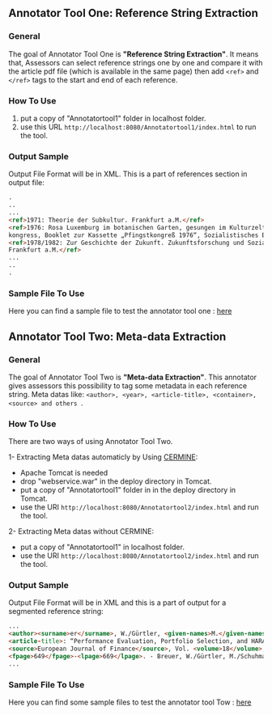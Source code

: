 ## Annotator Tool One: Reference String Extraction
### General
The goal of Annotator Tool One is **"Reference String Extraction"**. 
It means that, Assessors can select reference strings one by one and 
compare it with the article pdf file (which is available in the same page) 
then add ```<ref>``` and ```</ref>``` tags to the start and end of each reference.

### How To Use
1. put a copy of "Annotatortool1" folder in localhost folder. 
2. use this URL ```http://localhost:8080/Annotatortool1/index.html``` to run the tool.

### Output Sample
Output File Format will be in XML. This is a part of references section in output file:
```html
.
..
...
<ref>1971: Theorie der Subkultur. Frankfurt a.M.</ref>
<ref>1976: Rosa Luxemburg im botanischen Garten, gesungen im Kulturzelt aufdem Pfingst­
kongress, Booklet zur Kassette „Pfingstkongreß 1976“, Sozialistisches Bürol985</ref>
<ref>1978/1982: Zur Geschichte der Zukunft. Zukunftsforschung und Sozialismus, Band 1.
Frankfurt a.M.</ref>
...
..
.
```
### Sample File To Use
Here you can find a sample file to test the annotator tool one : [here](https://github.com/exciteproject/Annotator_tool/blob/master/TestFiles/anno1)

## Annotator Tool Two: Meta-data Extraction
### General
The goal of Annotator Tool Two is **"Meta-data Extraction"**.
This annotator gives assessors this possibility to tag some metadata in each reference string.
Meta datas like: ```<author>, <year>, <article-title>, <container>, <source> and others ```.

### How To Use
There are two ways of using Annotator Tool Two.

1- Extracting Meta datas automaticly by Using [CERMINE](https://github.com/CeON/CERMINE):
* Apache Tomcat is needed
* drop "webservice.war" in the deploy directory in Tomcat.
* put a copy of "Annotatortool1" folder in in the deploy directory in Tomcat.
* use the URI ```http://localhost:8080/Annotatortool2/index.html``` and run the tool.

2- Extracting Meta datas without CERMINE:
* put a copy of "Annotatortool1" in localhost folder. 
* use the URI ```http://localhost:8080/Annotatortool2/index.html``` and run the tool.

### Output Sample
Output File Format will be in XML and this is a part of output for a segmented reference string:

```html
...
<author><surname>er</surname>, W./Gürtler, <given-names>M.</given-names></author> (<year>2006</year>)
<article-title>: “Performance Evaluation, Portfolio Selection, and HARA Utility”</article-title>, 
<source>European Journal of Finance</source>, Vol. <volume>18</volume>, pp. 
<fpage>649</fpage>-<lpage>669</lpage>. - Breuer, W./Gürtler, M./Schuhmacher,
...
```
### Sample File To Use
Here you can find some sample files to test the annotator tool Tow : [here](https://github.com/exciteproject/Annotator_tool/blob/master/TestFiles/anno2)